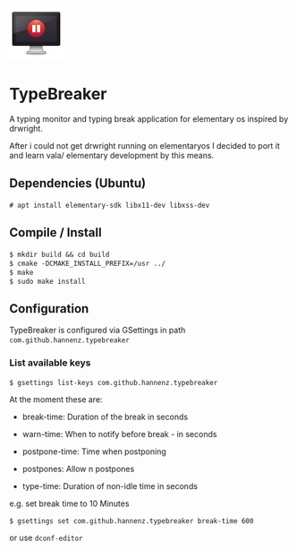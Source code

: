 
![typebreaker logo](https://github.com/hannenz/typebreaker/blob/master/data/typebreaker.svg)

# TypeBreaker

A typing monitor and typing break application for elementary os inspired by drwright.

After i could not get drwright running on elementaryos I decided to port it and learn vala/ elementary development by this means.

## Dependencies (Ubuntu)

```
# apt install elementary-sdk libx11-dev libxss-dev
```

## Compile / Install

```
$ mkdir build && cd build
$ cmake -DCMAKE_INSTALL_PREFIX=/usr ../
$ make
$ sudo make install
```

## Configuration

TypeBreaker is configured via GSettings in path `com.github.hannenz.typebreaker`

### List available keys

```
$ gsettings list-keys com.github.hannenz.typebreaker
```

At the moment these are:

- break-time: Duration of the break in seconds

- warn-time: When to notify before break - in seconds

- postpone-time: Time when postponing

- postpones: Allow n postpones

- type-time: Duration of non-idle time in seconds

e.g. set break time to 10 Minutes

```
$ gsettings set com.github.hannenz.typebreaker break-time 600
```

or use `dconf-editor`

